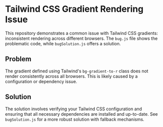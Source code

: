 # Tailwind CSS Gradient Rendering Issue

This repository demonstrates a common issue with Tailwind CSS gradients: inconsistent rendering across different browsers. The `bug.js` file shows the problematic code, while `bugSolution.js` offers a solution.

## Problem
The gradient defined using Tailwind's `bg-gradient-to-r` class does not render consistently across all browsers. This is likely caused by a configuration or dependency issue.

## Solution
The solution involves verifying your Tailwind CSS configuration and ensuring that all necessary dependencies are installed and up-to-date.  See `bugSolution.js` for a more robust solution with fallback mechanisms.